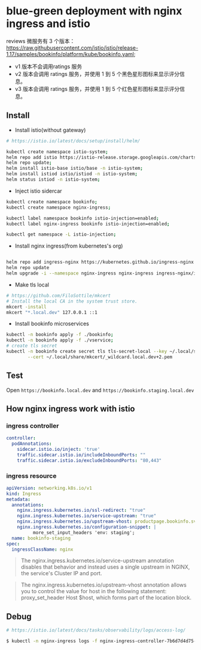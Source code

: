 # blue-green deployment with nginx ingress and istio

reviews 微服务有 3 个版本：
https://raw.githubusercontent.com/istio/istio/release-1.17/samples/bookinfo/platform/kube/bookinfo.yaml;

- v1 版本不会调用ratings 服务
- v2 版本会调用 ratings 服务，并使用 1 到 5 个黑色星形图标来显示评分信息。
- v3 版本会调用 ratings 服务，并使用 1 到 5 个红色星形图标来显示评分信息。

## Install

- Install istio(without gateway)

```bash
# https://istio.io/latest/docs/setup/install/helm/

kubectl create namespace istio-system;
helm repo add istio https://istio-release.storage.googleapis.com/charts;
helm repo update;
helm install istio-base istio/base -n istio-system;
helm install istiod istio/istiod -n istio-system;
helm status istiod -n istio-system;

```

- Inject istio sidercar

```bash 
kubectl create namespace bookinfo;
kubectl create namespace nginx-ingress;

kubectl label namespace bookinfo istio-injection=enabled;
kubectl label nginx-ingress bookinfo istio-injection=enabled;

kubectl get namespace -L istio-injection;

```

- Install nginx ingress(from kubernetes's org)

```bash

helm repo add ingress-nginx https://kubernetes.github.io/ingress-nginx
helm repo update
helm upgrade -i --namespace nginx-ingress nginx-ingress ingress-nginx/ingress-nginx -f ./ingress-nginx.values.yaml

```

- Make tls local

```bash
# https://github.com/FiloSottile/mkcert
# Install the local CA in the system trust store.
mkcert -install
mkcert "*.local.dev" 127.0.0.1 ::1
```

- Install bookinfo microservices

```bash
kubectl -n bookinfo apply -f ./bookinfo;
kubectl -n bookinfo apply -f ./vservice;
# create tls secret
kubectl -n bookinfo create secret tls tls-secret-local --key ~/.local/share/mkcert/_wildcard.local.dev+2-key.pem \
        --cert ~/.local/share/mkcert/_wildcard.local.dev+2.pem
```

## Test

Open `https://bookinfo.local.dev` and `https://bookinfo.staging.local.dev`

## How nginx ingress work with istio

### ingress controller

```yaml
controller:
  podAnnotations:
    sidecar.istio.io/inject: 'true'
    traffic.sidecar.istio.io/includeInboundPorts: ""
    traffic.sidecar.istio.io/excludeInboundPorts: "80,443"
```

### ingress resource

```yaml
apiVersion: networking.k8s.io/v1
kind: Ingress
metadata:
  annotations:
    nginx.ingress.kubernetes.io/ssl-redirect: "true"
    nginx.ingress.kubernetes.io/service-upstream: "true"
    nginx.ingress.kubernetes.io/upstream-vhost: productpage.bookinfo.svc.cluster.local
    nginx.ingress.kubernetes.io/configuration-snippet: |
          more_set_input_headers 'env: staging';
  name: bookinfo-staging
spec:
  ingressClassName: nginx

```
> The nginx.ingress.kubernetes.io/service-upstream annotation disables that behavior and instead uses a single upstream in NGINX, the service's Cluster IP and port.

> The nginx.ingress.kubernetes.io/upstream-vhost annotation allows you to control the value for host in the following statement: 
> proxy_set_header Host $host, which forms part of the location block.


## Debug

```bash
# https://istio.io/latest/docs/tasks/observability/logs/access-log/

$ kubectl -n nginx-ingress logs -f nginx-ingress-controller-7b6d7d4d75-8jw8p -c istio-proxy

```
